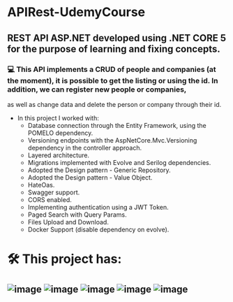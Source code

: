 # APIRest-UdemyCourse 
## REST API ASP.NET developed using .NET CORE 5 for the purpose of learning and fixing concepts.

### 💻 This API implements a CRUD of people and companies (at the moment), it is possible to get the listing or using the id. In addition, we can register new people or companies,
as well as change data and delete the person or company through their id.


* In this project I worked with: 
  - Database connection through the Entity Framework, using the POMELO dependency.
  - Versioning endpoints with the AspNetCore.Mvc.Versioning dependency in the controller approach.
  - Layered architecture. 
  - Migrations implemented with Evolve and Serilog dependencies.
  - Adopted the Design pattern - Generic Repository.
  - Adopted the Design pattern - Value Object.
  - HateOas. 
  - Swagger support.
  - CORS enabled.
  - Implementing authentication using a JWT Token. 
  - Paged Search with Query Params.
  - Files Upload and Download.
  - Docker Support (disable dependency on evolve).
  


#  🛠️ This project has:
## ![image](https://img.shields.io/badge/.NET-512BD4?style=for-the-badge&logo=dotnet&logoColor=white) ![image](https://img.shields.io/badge/Docker-2CA5E0?style=for-the-badge&logo=docker&logoColor=white) ![image](https://img.shields.io/badge/JWT-000000?style=for-the-badge&logo=JSON%20web%20tokens&logoColor=white) ![image](https://img.shields.io/badge/Postman-FF6C37?style=for-the-badge&logo=Postman&logoColor=white) ![image](https://img.shields.io/badge/Swagger-85EA2D?style=for-the-badge&logo=Swagger&logoColor=white)